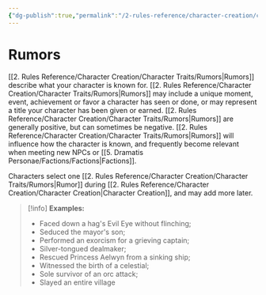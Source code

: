 ```yaml
---
{"dg-publish":true,"permalink":"/2-rules-reference/character-creation/character-traits/rumors/"}
---
```


# Rumors

[[2. Rules Reference/Character Creation/Character Traits/Rumors\|Rumors]] describe what your character is known for. [[2. Rules Reference/Character Creation/Character Traits/Rumors\|Rumors]] may include a unique moment, event, achievement or favor a character has seen or done, or may represent a title your character has been given or earned. [[2. Rules Reference/Character Creation/Character Traits/Rumors\|Rumors]] are generally positive, but can sometimes be negative. [[2. Rules Reference/Character Creation/Character Traits/Rumors\|Rumors]] will influence how the character is known, and frequently become relevant when meeting new NPCs or [[5. Dramatis Personae/Factions/Factions\|Factions]].  

Characters select one [[2. Rules Reference/Character Creation/Character Traits/Rumors\|Rumor]] during [[2. Rules Reference/Character Creation/Character Creation\|Character Creation]], and may add more later.

>[!info]
>**Examples:** 
>
>- Faced down a hag's Evil Eye without flinching; 
>- Seduced the mayor's son;
>- Performed an exorcism for a grieving captain; 
>- Silver-tongued dealmaker; 
>- Rescued Princess Aelwyn from a sinking ship; 
>- Witnessed the birth of a celestial;
>- Sole survivor of an orc attack; 
>- Slayed an entire village

